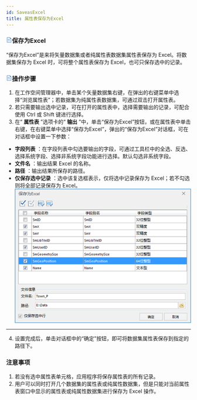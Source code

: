 ```yaml
---
id: SaveasExcel
title: 属性表保存为Excel
---
```

### ![](../../img/read.gif)保存为Excel

“保存为Excel”是来将矢量数据集或者纯属性表数据集属性表保存为 Excel。将数据集保存为 Excel 时，可将整个属性表保存为
Excel，也可只保存选中的记录。

### ![](../../img/read.gif)操作步骤

1. 在工作空间管理器中，单击某个矢量数据集右键，在弹出的右键菜单中选择“浏览属性表”；若数据集为纯属性表数据集，可通过双击打开属性表。
2. 若只需要输出选中记录，可在打开的属性表中，选择需要输出的记录，可配合使用 Ctrl 或 Shift 键进行选择。
3. 在“ **属性表** ”选项卡的“ **输出** ”中，单击“保存为Excel”按钮，或在属性表中单击右键，在右键菜单中选择“保存为Excel”，弹出的“保存为Excel”对话框，可在对话框中设置一下参数：
  * **字段列表** ：在字段列表中勾选要输出的字段，可通过工具栏中的全选、反选、选择系统字段、选择非系统字段功能进行选择。默认勾选非系统字段。
  * **文件名** ：输出结果 Excel 的名称。
  * **路径** ：输出结果所保存的路径。
  * **仅保存选中记录** ：选中该复选框表示，仅将选中记录保存为 Excel；若不勾选则将全部记录保存为 Excel。
![](img/SaveAsExcel.png)  
---  
4. 设置完成后，单击对话框中的“确定”按钮，即可将数据集属性表保存到指定的路径下。

###  注意事项

1. 若没有选中属性表单元格，应用程序将保存属性表的所有记录。
2. 用户可以同时打开几个数据集的属性表或纯属性数据集，但是只能对当前属性表窗口中显示的属性表或纯属性数据集进行保存为 Excel 操作。




